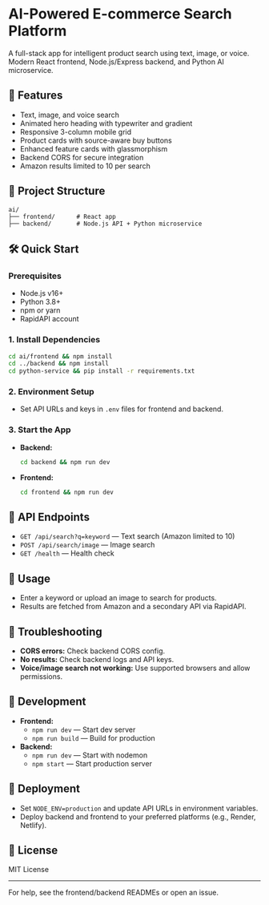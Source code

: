 # AI-Powered E-commerce Search Platform

A full-stack app for intelligent product search using text, image, or voice. Modern React frontend, Node.js/Express backend, and Python AI microservice.

## 🚀 Features
- Text, image, and voice search
- Animated hero heading with typewriter and gradient
- Responsive 3-column mobile grid
- Product cards with source-aware buy buttons
- Enhanced feature cards with glassmorphism
- Backend CORS for secure integration
- Amazon results limited to 10 per search

## 📁 Project Structure
```
ai/
├── frontend/      # React app
├── backend/       # Node.js API + Python microservice
```

## 🛠️ Quick Start

### Prerequisites
- Node.js v16+
- Python 3.8+
- npm or yarn
- RapidAPI account

### 1. Install Dependencies
```bash
cd ai/frontend && npm install
cd ../backend && npm install
cd python-service && pip install -r requirements.txt
```

### 2. Environment Setup
- Set API URLs and keys in `.env` files for frontend and backend.

### 3. Start the App
- **Backend:**
  ```bash
  cd backend && npm run dev
  ```
- **Frontend:**
  ```bash
  cd frontend && npm run dev
  ```

## 🔌 API Endpoints
- `GET /api/search?q=keyword` — Text search (Amazon limited to 10)
- `POST /api/search/image` — Image search
- `GET /health` — Health check

## 🎯 Usage
- Enter a keyword or upload an image to search for products.
- Results are fetched from Amazon and a secondary API via RapidAPI.

## 🐛 Troubleshooting
- **CORS errors:** Check backend CORS config.
- **No results:** Check backend logs and API keys.
- **Voice/image search not working:** Use supported browsers and allow permissions.

## 🔧 Development
- **Frontend:**
  - `npm run dev` — Start dev server
  - `npm run build` — Build for production
- **Backend:**
  - `npm run dev` — Start with nodemon
  - `npm start` — Start production server

## 🚀 Deployment
- Set `NODE_ENV=production` and update API URLs in environment variables.
- Deploy backend and frontend to your preferred platforms (e.g., Render, Netlify).

## 📄 License
MIT License

---
For help, see the frontend/backend READMEs or open an issue. 